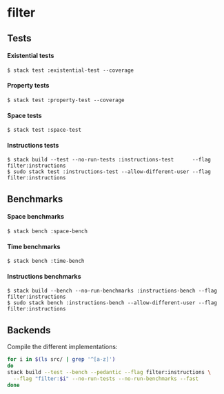 # filter

## Tests

#### Existential tests

    $ stack test :existential-test --coverage

#### Property tests

    $ stack test :property-test --coverage

#### Space tests

    $ stack test :space-test

#### Instructions tests

    $ stack build --test --no-run-tests :instructions-test      --flag filter:instructions
    $ sudo stack test :instructions-test --allow-different-user --flag filter:instructions

## Benchmarks

#### Space benchmarks

    $ stack bench :space-bench

#### Time benchmarks

    $ stack bench :time-bench

#### Instructions benchmarks

    $ stack build --bench --no-run-benchmarks :instructions-bench --flag filter:instructions
    $ sudo stack bench :instructions-bench --allow-different-user --flag filter:instructions

## Backends

Compile the different implementations:

``` bash
for i in $(ls src/ | grep '^[a-z]')
do
stack build --test --bench --pedantic --flag filter:instructions \
  --flag "filter:$i" --no-run-tests --no-run-benchmarks --fast
done
```
